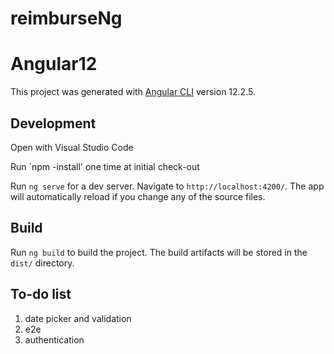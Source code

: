 # reimburseNg

# Angular12

This project was generated with [Angular CLI](https://github.com/angular/angular-cli) version 12.2.5.

## Development

Open with Visual Studio Code

Run `npm -install' one time at initial check-out

Run `ng serve` for a dev server. Navigate to `http://localhost:4200/`. The app will automatically reload if you change any of the source files.

## Build

Run `ng build` to build the project. The build artifacts will be stored in the `dist/` directory.

## To-do list
1) date picker and validation
2) e2e
3) authentication

